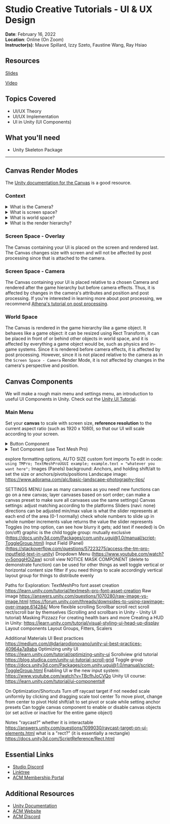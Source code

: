 # Studio Creative Tutorials - UI & UX Design
 
**Date**: February 16, 2022<br>
**Location**: Online (On Zoom)<br>
**Instructor(s)**: Mauve Spillard, Izzy Szeto, Faustine Wang, Ray Hsiao
 
## Resources
[Slides](https://docs.google.com/presentation/d/1NLSH-O6HlAjAkD2QMGLmoSrs5iogmbQl7fjtGaVB_-k/edit#slide=id.p)

[Video]()
 
## Topics Covered
* UI/UX Theory
* UI/UX Implementation
* UI in Unity (UI Components)
 
## What you'll need
* Unity Skeleton Package

---

## Canvas Render Modes
The [Unity documentation for the Canvas](https://docs.unity3d.com/2020.1/Documentation/Manual/UICanvas.html) is a good resource.

### Context
<details>
<summary>What is the Camera?</summary>
You can think of the Camera as just a window into your game. Your UI will either appear in front of the window, right behind the window, or somewhere in the space beyond the window. More info can be found in the [Unity documentation for the Camera](https://docs.unity3d.com/Manual/class-Camera.html).
</details>

<details>
<summary>What is screen space?</summary>
Screen space is the 2D coordinates of the screen, measured in pixels. Coordinates range from (0,0) to (MAX_WIDTH, MAX_HEIGHT).
</details>

<details>
<summary>What is world space?</summary>
World space is the 3D coordinates of the game, measured in units. Coordinates range from (-infinity, -infinity) to (infinity, infinity).
</details>

<details>
<summary>What is the render hierarchy?</summary>
The render hierarchy is the order in which things are rendered in Unity. The game hierarchy is always rendered first, and depending on Canvas Render Modes, the order in which the UI is rendered changes, changing the way it looks.
</details>

### Screen Space - Overlay
The Canvas containing your UI is placed on the screen and rendered last. The Canvas changes size with screen and will not be affected by post processing since that is attached to the camera.

### Screen Space - Camera
The Canvas containing your UI is placed relative to a chosen Camera and rendered after the game hierarchy but before camera effects. Thus, it is affected by changes in the camera's attributes and position and post processing. If you're interested in learning more about post processing, we recommend [Athena's tutorial on post processing](https://github.com/uclaacm/studio-creative-tutorials/tree/fall-21/Post%20Processing).

### World Space
The Canvas is rendered in the game hierarchy like a game object. It behaves like a game object: it can be resized using Rect Transform, it can be placed in front of or behind other objects in world space, and it is affected by everything a game object would be, such as physics and in-game systems. Since it is rendered before camera effects, it is affected by post processing. However, since it is not placed relative to the camera as in the `Screen Space - Camera` Render Mode, it is not affected by changes in the camera's perspective and position.

## Canvas Components
We will make a rough main menu and settings menu, an introduction to useful UI Components in Unity. Check out the [Unity UI Tutorial](https://learn.unity.com/tutorial/ui-componentsv).

### Main Menu
Set your **canvas** to scale with screen size, **reference resolution** to the current aspect ratio (such as 1920 x 1080), so that our UI will scale according to your screen.

<details>
<summary>Button Component</summary>
<p>Transition Types determine how the UI looks when clicked on or diabled.</p>
<p>If your UI will be used on computers, turn off automatic navigation to make sure it doesn't stay selected after being clicked on. </p>
</details>

<details>
<summary>Text Component (use Text Mesh Pro)</summary>
<p>WHY TMP: text stays CRISP at any size, many additional options available.</p>
<p>If your UI will be used on computers, turn off automatic navigation to make sure it doesn't stay selected after being clicked on (this is used for consoles)</p>
</details>


explore formatting options, AUTO SIZE
custom font imports
To edit in code: 
`using TMPro;
TextMeshProUGUI example;
example.text = "whatever you want here";`
Images (Panels)
background: Anchors, and holding shift/alt to set the size or anchors/pivots/positions
Landscape image: https://www.adorama.com/alc/basic-landscape-photography-tips/

SETTINGS MENU
(use as many canvases as you need! new functions can go on a new canvas; layer canvases based on sort order; can make a canvas preset to make sure all canvases use the same settings)
Canvas settings: adjust matching according to the platforms
Sliders (navi: none)
directions can be adjusted 
min/max value is what the slider represents at each end of the area (0-1 normally)
check whole numbers to slide up in whole number increments
value returns the value the slider represents
Toggles
(no tmp option, can see how blurry it gets; add text if needed)
is On (on/off)
graphic is the child
toggle group: mutually exclusive (https://docs.unity3d.com/Packages/com.unity.ugui@1.0/manual/script-ToggleGroup.html)
Input Field (Panel)
(https://stackoverflow.com/questions/57223275/access-the-tm-pro-inputfield-text-in-unity)
Dropdown Menu
(https://www.youtube.com/watch?v=5onggHOiZaw)
scroll view
NOTICE MASK COMPONENT (delete to demonstrate function)
can be used for other things as well
toggle vertical or horizontal
content size fitter if you need things to scale accordingly
vertical layout group for things to distribute evenly

Paths for Exploration:
TextMeshPro font asset creation
https://learn.unity.com/tutorial/textmesh-pro-font-asset-creation
Raw image
https://answers.unity.com/questions/1070280/raw-image-vs-image.html
https://forum.unity.com/threads/downsides-to-using-rawimage-over-image.614284/ 
More flexible scrolling
Scrollbar
scroll rect
scroll rect/scroll bar by themselves (Scrolling and scrollbars in Unity - Unity UI tutorial)
Masking Pizzazz
For creating health bars and more
Creating a HUD in Unity: https://learn.unity.com/tutorial/visual-styling-ui-head-up-display
Layout components
Layout Groups, Fitters, Scalers


Additional Materials
UI Best practices
https://medium.com/@dariarodionovano/unity-ui-best-practices-40964a7a9aba
Optimizing unity UI
https://learn.unity.com/tutorial/optimizing-unity-ui
Scrollview grid tutorial
https://blog.studica.com/unity-ui-tutorial-scroll-grid
Toggle group
https://docs.unity3d.com/Packages/com.unity.ugui@1.0/manual/script-ToggleGroup.html
Enabling UI w the new input system:
https://www.youtube.com/watch?v=TBcfhJoCVQo 
Unity UI course:
https://learn.unity.com/tutorial/ui-components# 

On Optimization/Shortcuts
Turn off raycast target if not needed
scale uniformly by clicking and dragging scale tool center
To move pivot, change from center to pivot
Hold shift/alt to set pivot or scale while setting anchor presets
Can toggle canvas component to enable or disable canvas objects (or set active or inactive for the entire game object)

Notes
"raycast?" whether it is interactable https://answers.unity.com/questions/1099030/raycast-target-on-ui-elements.html
what is a "rect?" (it is essentially a rectangle)
https://docs.unity3d.com/ScriptReference/Rect.html


## Essential Links
- [Studio Discord](https://discord.com/invite/bBk2Mcw)
- [Linktree](https://linktr.ee/acmstudio)
- [ACM Membership Portal](https://members.uclaacm.com/)
## Additional Resources
- [Unity Documentation](https://docs.unity3d.com/Manual/index.html)
- [ACM Website](https://www.uclaacm.com/)
- [ACM Discord](https://discord.com/invite/eWmzKsY)
